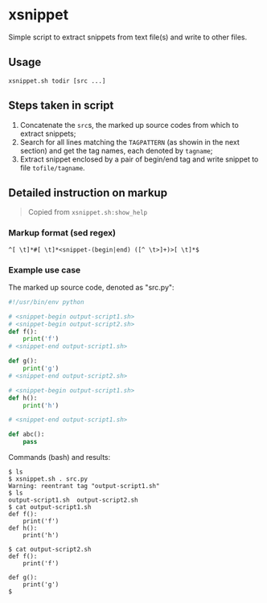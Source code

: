 # xsnippet

Simple script to extract snippets from text file(s) and write to other files.

## Usage

	xsnippet.sh todir [src ...]

## Steps taken in script

1. Concatenate the `src`s, the marked up source codes from which to extract snippets;
2. Search for all lines matching the `TAGPATTERN` (as showin in the next section) and get the tag names, each denoted by `tagname`;
3. Extract snippet enclosed by a pair of begin/end tag and write snippet to file `tofile/tagname`.


## Detailed instruction on markup

> Copied from `xsnippet.sh:show_help`

### Markup format (sed regex)

```regex
^[ \t]*#[ \t]*<snippet-(begin|end) ([^ \t>]+)>[ \t]*$
```

### Example use case

The marked up source code, denoted as "src.py":

```python
#!/usr/bin/env python

# <snippet-begin output-script1.sh>
# <snippet-begin output-script2.sh>
def f():
    print('f')
# <snippet-end output-script1.sh>

def g():
    print('g')
# <snippet-end output-script2.sh>

# <snippet-begin output-script1.sh>
def h():
    print('h')

# <snippet-end output-script1.sh>

def abc():
    pass
```

Commands (bash) and results:

```
$ ls
$ xsnippet.sh . src.py
Warning: reentrant tag "output-script1.sh"
$ ls
output-script1.sh  output-script2.sh
$ cat output-script1.sh
def f():
    print('f')
def h():
    print('h')

$ cat output-script2.sh
def f():
    print('f')

def g():
    print('g')
$ 
```

